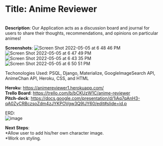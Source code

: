 **<h1>Title**: Anime Reviewer</h1>
<br>
**Description**: Our Application acts as a discussion board and journal for users to share their thoughts, recommendations, and opinions on particular animes!

**Screenshots**:
![Screen Shot 2022-05-05 at 6 48 46 PM](https://user-images.githubusercontent.com/100500958/167038859-170360be-e6ee-4f83-a476-f6d9d1ecaf8c.png)
![Screen Shot 2022-05-05 at 6 47 49 PM](https://user-images.githubusercontent.com/100500958/167039051-46cce673-efc3-4de5-9529-749591c0ff52.png)
![Screen Shot 2022-05-05 at 6 43 35 PM](https://user-images.githubusercontent.com/100500958/167039183-1b5ff131-cc74-45c2-99ae-a26c5b5fda40.png)
![Screen Shot 2022-05-05 at 6 50 51 PM](https://user-images.githubusercontent.com/100500958/167039199-9030a5ad-fff6-4331-8691-c4ab0873d927.png)




Techonologies Used: PSQL, Django, Materialize, GoogleImageSearch API, AnimeChan API, Heroku, CSS, and HTML

**Heroku**: https://animereviewer1.herokuapp.com/ <br>
**Trello Board**: https://trello.com/b/bCKUzW1C/anime-reviewer <br>
**Pitch-deck**: https://docs.google.com/presentation/d/1iAq7qAnH3-qA0ZyCRBczsoZdm4zJYKPOVgw3Q9IJY60/edit#slide=id.p

ERD:<br>
![image](https://user-images.githubusercontent.com/100500958/167035064-84e073b0-9bf0-4d54-8fbe-470bdc5d5709.png)


**Next Steps**: <br>
*Allow user to add his/her own character image. <br>
*Work on styling.


